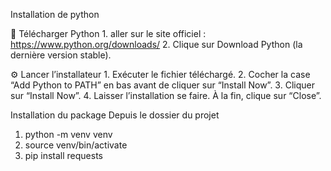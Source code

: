 Installation de python

🧰  Télécharger Python
	1. aller sur le site officiel : https://www.python.org/downloads/
	2. Clique sur Download Python (la dernière version stable).

⚙️ Lancer l’installateur
	1.	Exécuter le fichier téléchargé.
	2.	Cocher la case “Add Python to PATH” en bas avant de cliquer sur “Install Now”.
	3.	Cliquer sur “Install Now”.
	4.	Laisser l’installation se faire. À la fin, clique sur “Close”.

 Installation du package
 Depuis le dossier du projet
  1. python -m venv venv
  2. source venv/bin/activate
  3. pip install requests
